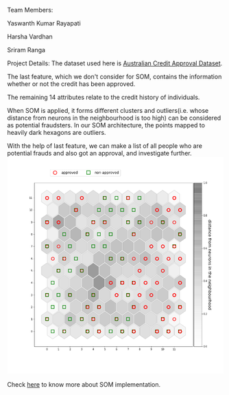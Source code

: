 Team Members:

Yaswanth Kumar Rayapati

Harsha Vardhan

Sriram Ranga

Project Details:
The dataset used here is [Australian Credit Approval Dataset](https://archive.ics.uci.edu/ml/datasets/Statlog+(Australian+Credit+Approval)).

The last feature, which we don't consider for SOM, contains the information whether or not the credit has been approved.

The remaining 14 attributes relate to the credit history of individuals. 

When SOM is applied, it forms different clusters and outliers(i.e. whose distance from neurons in the neighbourhood is too high) can be considered as potential fraudsters. In our SOM architecture, the points mapped to heavily dark hexagons are outliers. 

With the help of last feature, we can make a list of all people who are potential frauds and also got an approval, and investigate further.
<img src="resulting_image.png">

Check [here](http://www.ai-junkie.com/ann/som/) to know more about SOM implementation.
